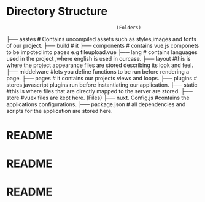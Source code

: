 # Directory Structure
                                            (Folders)
├── asstes     # Contains uncompiled assets such as styles,images and fonts of our project.
├── build          # it 
├── components   # contains vue.js componets to be impoted into pages e.g fileupload.vue
├── lang           # contains languages used in the project ,where english is used in ourcase.
├── layout     #this is where the project appearance files are stored describing its look and feel. 
├── middelware  #lets you define functions to be run before rendering a page.
├── pages # it contains our projects views and loops.
├── plugins # stores javascript plugins run before instantiating our application.
├── static #this is where files that are directly mapped to the server are stored.
├── store #vuex files are kept here.
                                          (Files)
├── nuxt. Config.js #contains the applications configurations.
├── package.json # all dependencies and scripts for the application are stored here.   

	


# README
# README
# README

